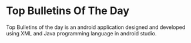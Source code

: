 # Top Bulletins Of The Day
Top Bulletins of the day is an android application designed and developed using XML and Java programming language in android studio.
